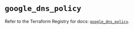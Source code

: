 # `google_dns_policy`

Refer to the Terraform Registry for docs: [`google_dns_policy`](https://registry.terraform.io/providers/hashicorp/google-beta/6.19.0/docs/resources/google_dns_policy).
